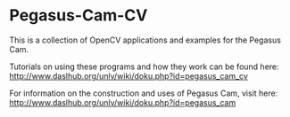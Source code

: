 # Pegasus-Cam-CV
This is a collection of OpenCV applications and examples for the Pegasus Cam.

Tutorials on using these programs and how they work can be found here: http://www.daslhub.org/unlv/wiki/doku.php?id=pegasus_cam_cv

For information on the construction and uses of Pegasus Cam, visit here: http://www.daslhub.org/unlv/wiki/doku.php?id=pegasus_cam
